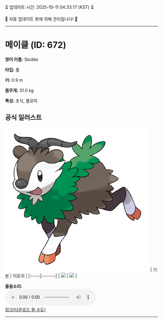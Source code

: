 
⏳ 업데이트 시간: 2025-10-11 04:33:17 (KST) ⏳

🤖 자동 업데이트 봇에 의해 관리됩니다! 🤖

---

# 메이클 (ID: 672)
**영어 이름:** Skiddo

**타입:** 풀

**키:** 0.9 m

**몸무게:** 31.0 kg

**특성:** 초식, 풀모피

## 공식 일러스트
![](https://raw.githubusercontent.com/PokeAPI/sprites/master/sprites/pokemon/other/official-artwork/672.png)
| 기본 | 이로치 |
|:----:|:------:|
| <img src="http://play.pokemonshowdown.com/sprites/ani/skiddo.gif" width="200"> | <img src="http://play.pokemonshowdown.com/sprites/ani-shiny/skiddo.gif" width="200"> |

**울음소리:**<br><audio controls src="https://raw.githubusercontent.com/PokeAPI/cries/main/cries/pokemon/latest/672.ogg"></audio><br> [링크(다운로드 될 수도)](https://raw.githubusercontent.com/PokeAPI/cries/main/cries/pokemon/latest/672.ogg)


---
